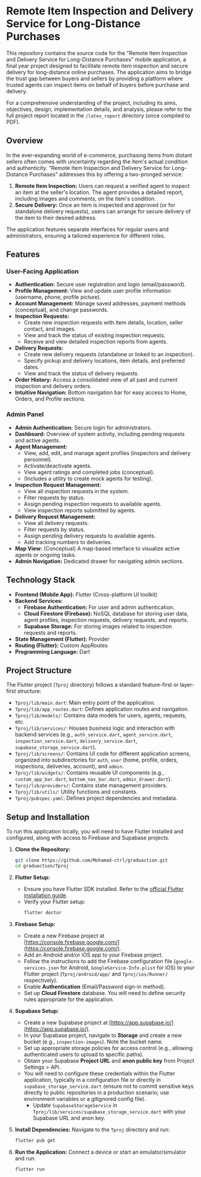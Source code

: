 # Remote Item Inspection and Delivery Service for Long-Distance Purchases

This repository contains the source code for the "Remote Item Inspection and Delivery Service for Long-Distance Purchases" mobile application, a final year project designed to facilitate remote item inspection and secure delivery for long-distance online purchases. The application aims to bridge the trust gap between buyers and sellers by providing a platform where trusted agents can inspect items on behalf of buyers before purchase and delivery.

For a comprehensive understanding of the project, including its aims, objectives, design, implementation details, and analysis, please refer to the full project report located in the `/latex_report` directory (once compiled to PDF).

## Overview

In the ever-expanding world of e-commerce, purchasing items from distant sellers often comes with uncertainty regarding the item's actual condition and authenticity. "Remote Item Inspection and Delivery Service for Long-Distance Purchases" addresses this by offering a two-pronged service:

1.  **Remote Item Inspection:** Users can request a verified agent to inspect an item at the seller's location. The agent provides a detailed report, including images and comments, on the item's condition.
2.  **Secure Delivery:** Once an item is inspected and approved (or for standalone delivery requests), users can arrange for secure delivery of the item to their desired address.

The application features separate interfaces for regular users and administrators, ensuring a tailored experience for different roles.

## Features

### User-Facing Application

*   **Authentication:** Secure user registration and login (email/password).
*   **Profile Management:** View and update user profile information (username, phone, profile picture).
*   **Account Management:** Manage saved addresses, payment methods (conceptual), and change passwords.
*   **Inspection Requests:**
    *   Create new inspection requests with item details, location, seller contact, and images.
    *   View and track the status of existing inspection requests.
    *   Receive and view detailed inspection reports from agents.
*   **Delivery Requests:**
    *   Create new delivery requests (standalone or linked to an inspection).
    *   Specify pickup and delivery locations, item details, and preferred dates.
    *   View and track the status of delivery requests.
*   **Order History:** Access a consolidated view of all past and current inspection and delivery orders.
*   **Intuitive Navigation:** Bottom navigation bar for easy access to Home, Orders, and Profile sections.

### Admin Panel

*   **Admin Authentication:** Secure login for administrators.
*   **Dashboard:** Overview of system activity, including pending requests and active agents.
*   **Agent Management:**
    *   View, add, edit, and manage agent profiles (inspectors and delivery personnel).
    *   Activate/deactivate agents.
    *   View agent ratings and completed jobs (conceptual).
    *   (Includes a utility to create mock agents for testing).
*   **Inspection Request Management:**
    *   View all inspection requests in the system.
    *   Filter requests by status.
    *   Assign pending inspection requests to available agents.
    *   View inspection reports submitted by agents.
*   **Delivery Request Management:**
    *   View all delivery requests.
    *   Filter requests by status.
    *   Assign pending delivery requests to available agents.
    *   Add tracking numbers to deliveries.
*   **Map View:** (Conceptual) A map-based interface to visualize active agents or ongoing tasks.
*   **Admin Navigation:** Dedicated drawer for navigating admin sections.

## Technology Stack

*   **Frontend (Mobile App):** Flutter (Cross-platform UI toolkit)
*   **Backend Services:**
    *   **Firebase Authentication:** For user and admin authentication.
    *   **Cloud Firestore (Firebase):** NoSQL database for storing user data, agent profiles, inspection requests, delivery requests, and reports.
    *   **Supabase Storage:** For storing images related to inspection requests and reports.
*   **State Management (Flutter):** Provider
*   **Routing (Flutter):** Custom AppRoutes
*   **Programming Language:** Dart

## Project Structure

The Flutter project (`Tproj` directory) follows a standard feature-first or layer-first structure:

*   `Tproj/lib/main.dart`: Main entry point of the application.
*   `Tproj/lib/app_routes.dart`: Defines application routes and navigation.
*   `Tproj/lib/models/`: Contains data models for users, agents, requests, etc.
*   `Tproj/lib/services/`: Houses business logic and interaction with backend services (e.g., `auth_service.dart`, `agent_service.dart`, `inspection_service.dart`, `delivery_service.dart`, `supabase_storage_service.dart`).
*   `Tproj/lib/screens/`: Contains UI code for different application screens, organized into subdirectories for `auth`, `user` (home, profile, orders, inspections, deliveries, account), and `admin`.
*   `Tproj/lib/widgets/`: Contains reusable UI components (e.g., `custom_app_bar.dart`, `bottom_nav_bar.dart`, `admin_drawer.dart`).
*   `Tproj/lib/providers/`: Contains state management providers.
*   `Tproj/lib/utils/`: Utility functions and constants.
*   `Tproj/pubspec.yaml`: Defines project dependencies and metadata.

## Setup and Installation

To run this application locally, you will need to have Flutter installed and configured, along with access to Firebase and Supabase projects.

1.  **Clone the Repository:**
    ```bash
    git clone https://github.com/Mohamad-ctrl/graduaction.git
    cd graduaction/Tproj
    ```

2.  **Flutter Setup:**
    *   Ensure you have Flutter SDK installed. Refer to the [official Flutter installation guide](https://flutter.dev/docs/get-started/install).
    *   Verify your Flutter setup:
        ```bash
        flutter doctor
        ```

3.  **Firebase Setup:**
    *   Create a new Firebase project at [https://console.firebase.google.com/](https://console.firebase.google.com/).
    *   Add an Android and/or iOS app to your Firebase project.
    *   Follow the instructions to add the Firebase configuration file (`google-services.json` for Android, `GoogleService-Info.plist` for iOS) to your Flutter project (`Tproj/android/app/` and `Tproj/ios/Runner/` respectively).
    *   Enable **Authentication** (Email/Password sign-in method).
    *   Set up **Cloud Firestore** database. You will need to define security rules appropriate for the application.

4.  **Supabase Setup:**
    *   Create a new Supabase project at [https://app.supabase.io/](https://app.supabase.io/).
    *   In your Supabase project, navigate to **Storage** and create a new bucket (e.g., `inspection-images`). Note the bucket name.
    *   Set up appropriate storage policies for access control (e.g., allowing authenticated users to upload to specific paths).
    *   Obtain your Supabase **Project URL** and **anon public key** from Project Settings > API.
    *   You will need to configure these credentials within the Flutter application, typically in a configuration file or directly in `supabase_storage_service.dart` (ensure not to commit sensitive keys directly to public repositories in a production scenario; use environment variables or a gitignored config file).
        *   Update `SupabaseStorageService` in `Tproj/lib/services/supabase_storage_service.dart` with your Supabase URL and anon key.

5.  **Install Dependencies:**
    Navigate to the `Tproj` directory and run:
    ```bash
    flutter pub get
    ```

6.  **Run the Application:**
    Connect a device or start an emulator/simulator and run:
    ```bash
    flutter run
    ```

